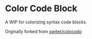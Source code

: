 Color Code Block
========

A WIP for colorizing syntax code blocks.

Orginally forked from [switer/colocodo](https://github.com/switer/colocodo)
